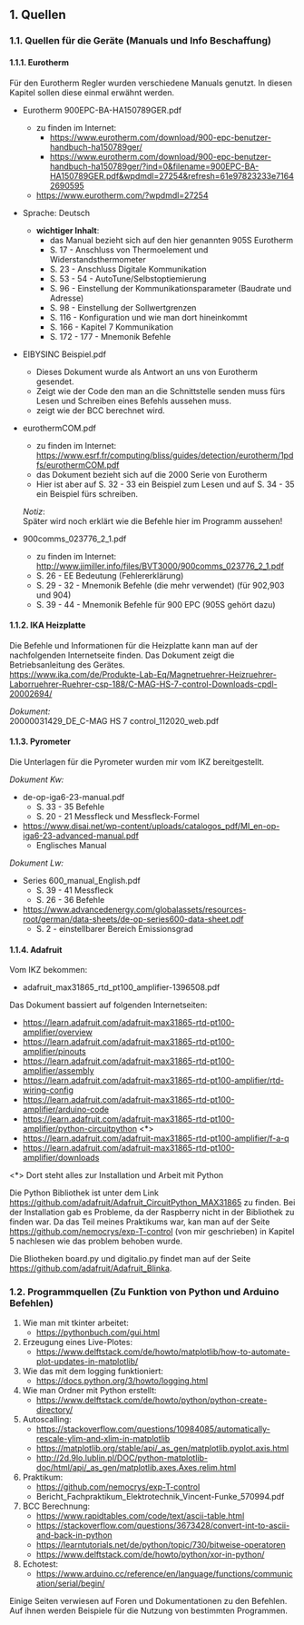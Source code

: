 ## 1. Quellen
### 1.1. Quellen für die Geräte (Manuals und Info Beschaffung)
#### 1.1.1. Eurotherm
Für den Eurotherm Regler wurden verschiedene Manuals genutzt. In diesen Kapitel sollen diese einmal erwähnt werden.    

- Eurotherm 900EPC-BA-HA150789GER.pdf    
    - zu finden im Internet:    
        - https://www.eurotherm.com/download/900-epc-benutzer-handbuch-ha150789ger/
        - https://www.eurotherm.com/download/900-epc-benutzer-handbuch-ha150789ger/?ind=0&filename=900EPC-BA-HA150789GER.pdf&wpdmdl=27254&refresh=61e97823233e71642690595  
	- https://www.eurotherm.com/?wpdmdl=27254     
- Sprache: Deutsch    
    - **wichtiger Inhalt**:
        - das Manual bezieht sich auf den hier genannten 905S Eurotherm   
        - S. 17 - Anschluss von Thermoelement und Widerstandsthermometer
        - S. 23 - Anschluss Digitale Kommunikation
        - S. 53 - 54 - AutoTune/Selbstoptiemierung
        - S. 96 - Einstellung der Kommunikationsparameter (Baudrate und Adresse)
        - S. 98 - Einstellung der Sollwertgrenzen
        - S. 116 - Konfiguration und wie man dort hineinkommt
        - S. 166 - Kapitel 7 Kommunikation 
        - S. 172 - 177 - Mnemonik Befehle

- EIBYSINC Beispiel.pdf
    - Dieses Dokument wurde als Antwort an uns von Eurotherm gesendet.
    - Zeigt wie der Code den man an die Schnittstelle senden muss fürs Lesen und Schreiben eines Befehls aussehen muss.
    - zeigt wie der BCC berechnet wird. 

- eurothermCOM.pdf
    - zu finden im Internet: https://www.esrf.fr/computing/bliss/guides/detection/eurotherm/1pdfs/eurothermCOM.pdf 
    - das Dokument bezieht sich auf die 2000 Serie von Eurotherm
    - Hier ist aber auf S. 32 - 33 ein Beispiel zum Lesen und auf S. 34 - 35 ein Beispiel fürs schreiben.

    *Notiz*:    
    Später wird noch erklärt wie die Befehle hier im Programm aussehen!

- 900comms_023776_2_1.pdf   
    - zu finden im Internet: http://www.jjmiller.info/files/BVT3000/900comms_023776_2_1.pdf 
    - S. 26 - EE Bedeutung (Fehlererklärung)
    - S. 29 - 32 - Mnemonik Befehle (die mehr verwendet) (für 902,903 und 904)
    - S. 39 - 44 - Mnemonik Befehle für 900 EPC (905S gehört dazu)

#### 1.1.2. IKA Heizplatte
Die Befehle und Informationen für die Heizplatte kann man auf der nachfolgenden Internetseite finden. Das Dokument zeigt die Betriebsanleitung des Gerätes.   
https://www.ika.com/de/Produkte-Lab-Eq/Magnetruehrer-Heizruehrer-Laborruehrer-Ruehrer-csp-188/C-MAG-HS-7-control-Downloads-cpdl-20002694/

*Dokument:*     
20000031429_DE_C-MAG HS 7 control_112020_web.pdf

#### 1.1.3. Pyrometer
Die Unterlagen für die Pyrometer wurden mir vom IKZ bereitgestellt.     
   
*Dokument Kw:*   
- de-op-iga6-23-manual.pdf
    - S. 33 - 35 Befehle
    - S. 20 - 21 Messfleck und Messfleck-Formel
- https://www.disai.net/wp-content/uploads/catalogos_pdf/MI_en-op-iga6-23-advanced-manual.pdf
    - Englisches Manual   

*Dokument Lw:*    
- Series 600_manual_English.pdf
    - S. 39 - 41 Messfleck
    - S. 26 - 36 Befehle
- https://www.advancedenergy.com/globalassets/resources-root/german/data-sheets/de-op-series600-data-sheet.pdf 
    - S. 2 - einstellbarer Bereich Emissionsgrad

#### 1.1.4. Adafruit
Vom IKZ bekommen:
- adafruit_max31865_rtd_pt100_amplifier-1396508.pdf

Das Dokument bassiert auf folgenden Internetseiten:
- https://learn.adafruit.com/adafruit-max31865-rtd-pt100-amplifier/overview
- https://learn.adafruit.com/adafruit-max31865-rtd-pt100-amplifier/pinouts 
- https://learn.adafruit.com/adafruit-max31865-rtd-pt100-amplifier/assembly 
- https://learn.adafruit.com/adafruit-max31865-rtd-pt100-amplifier/rtd-wiring-config
- https://learn.adafruit.com/adafruit-max31865-rtd-pt100-amplifier/arduino-code 
- https://learn.adafruit.com/adafruit-max31865-rtd-pt100-amplifier/python-circuitpython <*>
- https://learn.adafruit.com/adafruit-max31865-rtd-pt100-amplifier/f-a-q 
- https://learn.adafruit.com/adafruit-max31865-rtd-pt100-amplifier/downloads

<*> Dort steht alles zur Installation und Arbeit mit Python

Die Python Bibliothek ist unter dem Link https://github.com/adafruit/Adafruit_CircuitPython_MAX31865 zu finden. Bei der Installation gab es Probleme, da der Raspberry nicht in der Bibliothek zu finden war. Da das Teil meines Praktikums war, kan man auf der Seite https://github.com/nemocrys/exp-T-control (von mir geschrieben) in Kapitel 5 nachlesen wie das problem behoben wurde. 

Die Bliotheken board.py und digitalio.py findet man auf der Seite https://github.com/adafruit/Adafruit_Blinka.

### 1.2. Programmquellen (Zu Funktion von Python und Arduino Befehlen)
1. Wie man mit tkinter arbeitet:
    - https://pythonbuch.com/gui.html 
2. Erzeugung eines Live-Plotes:
    - https://www.delftstack.com/de/howto/matplotlib/how-to-automate-plot-updates-in-matplotlib/
3. Wie das mit dem logging funktioniert:
    - https://docs.python.org/3/howto/logging.html 
4. Wie man Ordner mit Python erstellt:
    - https://www.delftstack.com/de/howto/python/python-create-directory/ 
5. Autoscalling:
    - https://stackoverflow.com/questions/10984085/automatically-rescale-ylim-and-xlim-in-matplotlib 
    - https://matplotlib.org/stable/api/_as_gen/matplotlib.pyplot.axis.html
    - http://2d.9lo.lublin.pl/DOC/python-matplotlib-doc/html/api/_as_gen/matplotlib.axes.Axes.relim.html 
6. Praktikum:
    - https://github.com/nemocrys/exp-T-control 
    - Bericht_Fachpraktikum_Elektrotechnik_Vincent-Funke_570994.pdf
7. BCC Berechnung:
    - https://www.rapidtables.com/code/text/ascii-table.html 
    - https://stackoverflow.com/questions/3673428/convert-int-to-ascii-and-back-in-python
    - https://learntutorials.net/de/python/topic/730/bitweise-operatoren
    - https://www.delftstack.com/de/howto/python/xor-in-python/
8. Echotest:
    - https://www.arduino.cc/reference/en/language/functions/communication/serial/begin/

Einige Seiten verwiesen auf Foren und Dokumentationen zu den Befehlen. Auf ihnen werden Beispiele für die Nutzung von bestimmten Programmen.